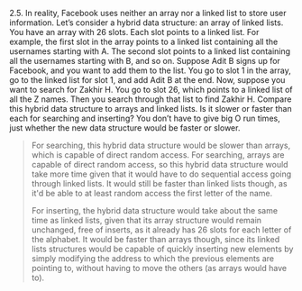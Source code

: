 2.5. In reality, Facebook uses neither an array nor a linked list to store user information. Let’s consider a hybrid data structure: an array of linked lists. You have an array with 26 slots. Each slot points to a linked list. For example, the first slot in the array points to a linked list containing all the usernames starting with A. The second slot points to a linked list containing all the usernames starting with B, and so on. Suppose Adit B signs up for Facebook, and you want to add them to the list. You go to slot 1 in the array, go to the linked list for slot 1, and add Adit B at the end. Now, suppose you want to search for Zakhir H. You go to slot 26, which points to a linked list of all the Z names. Then you search through that list to find Zakhir H. Compare this hybrid data structure to arrays and linked lists. Is it slower or faster than each for searching and inserting? You don’t have to give big O run times, just whether the new data structure would be faster or slower.

> For searching, this hybrid data structure would be slower than arrays, which is capable of direct random access. For searching, arrays are capable of direct random access, so this hybrid data structure would take more time given that it would have to do sequential access going through linked lists. It would still be faster than linked lists though, as it'd be able to at least random access the first letter of the name.
>
> For inserting, the hybrid data structure would take about the same time as linked lists, given that its array structure would remain unchanged, free of inserts, as it already has 26 slots for each letter of the alphabet. It would be faster than arrays though, since its linked lists structures would be capable of quickly inserting new elements by simply modifying the address to which the previous elements are pointing to, without having to move the others (as arrays would have to).
